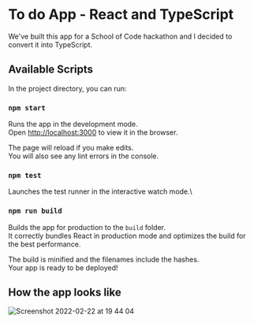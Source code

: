 # To do App - React and TypeScript
We've built this app for a School of Code hackathon and I decided to convert it into TypeScript.

## Available Scripts

In the project directory, you can run:

### `npm start`

Runs the app in the development mode.\
Open [http://localhost:3000](http://localhost:3000) to view it in the browser.

The page will reload if you make edits.\
You will also see any lint errors in the console.

### `npm test`

Launches the test runner in the interactive watch mode.\

### `npm run build`

Builds the app for production to the `build` folder.\
It correctly bundles React in production mode and optimizes the build for the best performance.

The build is minified and the filenames include the hashes.\
Your app is ready to be deployed!

## How the app looks like
![Screenshot 2022-02-22 at 19 44 04](https://user-images.githubusercontent.com/93223563/155207695-c00d58bf-1fbf-44c8-885c-a47fa5a81fdb.png)
